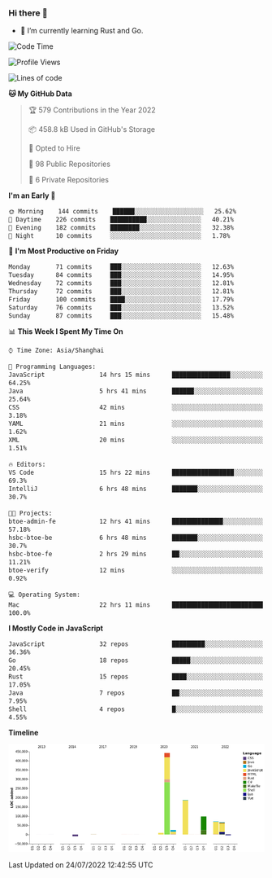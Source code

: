 ### Hi there 👋

- 🌱 I’m currently learning Rust and Go.

<!--START_SECTION:waka-->
![Code Time](http://img.shields.io/badge/Code%20Time-611%20hrs%2042%20mins-blue)

![Profile Views](http://img.shields.io/badge/Profile%20Views-0-blue)

![Lines of code](https://img.shields.io/badge/From%20Hello%20World%20I%27ve%20Written-895%20Thousand%20lines%20of%20code-blue)

**🐱 My GitHub Data** 

> 🏆 579 Contributions in the Year 2022
 > 
> 📦 458.8 kB Used in GitHub's Storage 
 > 
> 💼 Opted to Hire
 > 
> 📜 98 Public Repositories 
 > 
> 🔑 6 Private Repositories  
 > 
**I'm an Early 🐤** 

```text
🌞 Morning    144 commits    ██████░░░░░░░░░░░░░░░░░░░   25.62% 
🌆 Daytime    226 commits    ██████████░░░░░░░░░░░░░░░   40.21% 
🌃 Evening    182 commits    ████████░░░░░░░░░░░░░░░░░   32.38% 
🌙 Night      10 commits     ░░░░░░░░░░░░░░░░░░░░░░░░░   1.78%

```
📅 **I'm Most Productive on Friday** 

```text
Monday       71 commits     ███░░░░░░░░░░░░░░░░░░░░░░   12.63% 
Tuesday      84 commits     ███░░░░░░░░░░░░░░░░░░░░░░   14.95% 
Wednesday    72 commits     ███░░░░░░░░░░░░░░░░░░░░░░   12.81% 
Thursday     72 commits     ███░░░░░░░░░░░░░░░░░░░░░░   12.81% 
Friday       100 commits    ████░░░░░░░░░░░░░░░░░░░░░   17.79% 
Saturday     76 commits     ███░░░░░░░░░░░░░░░░░░░░░░   13.52% 
Sunday       87 commits     ███░░░░░░░░░░░░░░░░░░░░░░   15.48%

```


📊 **This Week I Spent My Time On** 

```text
⌚︎ Time Zone: Asia/Shanghai

💬 Programming Languages: 
JavaScript               14 hrs 15 mins      ████████████████░░░░░░░░░   64.25% 
Java                     5 hrs 41 mins       ██████░░░░░░░░░░░░░░░░░░░   25.64% 
CSS                      42 mins             ░░░░░░░░░░░░░░░░░░░░░░░░░   3.18% 
YAML                     21 mins             ░░░░░░░░░░░░░░░░░░░░░░░░░   1.62% 
XML                      20 mins             ░░░░░░░░░░░░░░░░░░░░░░░░░   1.51%

🔥 Editors: 
VS Code                  15 hrs 22 mins      █████████████████░░░░░░░░   69.3% 
IntelliJ                 6 hrs 48 mins       ███████░░░░░░░░░░░░░░░░░░   30.7%

🐱‍💻 Projects: 
btoe-admin-fe            12 hrs 41 mins      ██████████████░░░░░░░░░░░   57.18% 
hsbc-btoe-be             6 hrs 48 mins       ███████░░░░░░░░░░░░░░░░░░   30.7% 
hsbc-btoe-fe             2 hrs 29 mins       ██░░░░░░░░░░░░░░░░░░░░░░░   11.21% 
btoe-verify              12 mins             ░░░░░░░░░░░░░░░░░░░░░░░░░   0.92%

💻 Operating System: 
Mac                      22 hrs 11 mins      █████████████████████████   100.0%

```

**I Mostly Code in JavaScript** 

```text
JavaScript               32 repos            █████████░░░░░░░░░░░░░░░░   36.36% 
Go                       18 repos            █████░░░░░░░░░░░░░░░░░░░░   20.45% 
Rust                     15 repos            ████░░░░░░░░░░░░░░░░░░░░░   17.05% 
Java                     7 repos             ██░░░░░░░░░░░░░░░░░░░░░░░   7.95% 
Shell                    4 repos             █░░░░░░░░░░░░░░░░░░░░░░░░   4.55%

```


**Timeline**

![Chart not found](https://raw.githubusercontent.com/elton/elton/main/charts/bar_graph.png) 


 Last Updated on 24/07/2022 12:42:55 UTC
<!--END_SECTION:waka-->

<!--
**elton/elton** is a ✨ _special_ ✨ repository because its `README.md` (this file) appears on your GitHub profile.

Here are some ideas to get you started:

- 🔭 I’m currently working on ...
- 🌱 I’m currently learning ...
- 👯 I’m looking to collaborate on ...
- 🤔 I’m looking for help with ...
- 💬 Ask me about ...
- 📫 How to reach me: ...
- 😄 Pronouns: ...
- ⚡ Fun fact: ...
-->
